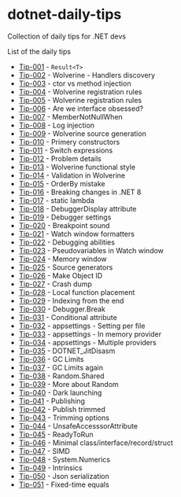 # dotnet-daily-tips
Collection of daily tips for .NET devs

List of the daily tips

- [Tip-001](./tip-001/README.md) - `Result<T>`
- [Tip-002](./tip-002/README.md) - Wolverine - Handlers discovery
- [Tip-003](./tip-003/README.md) - ctor vs method injection
- [Tip-004](./tip-004/README.md) - Wolverine registration rules
- [Tip-005](./tip-005/README.md) - Wolverine registration rules
- [Tip-006](./tip-006/README.md) - Are we interface obsessed?
- [Tip-007](./tip-007/README.md) - MemberNotNullWhen
- [Tip-008](./tip-008/README.md) - Log injection
- [Tip-009](./tip-009/README.md) - Wolverine source generation
- [Tip-010](./tip-010/README.md) - Primery constructors
- [Tip-011](./tip-011/README.md) - Switch expressions
- [Tip-012](./tip-012/README.md) - Problem details
- [Tip-013](./tip-013/README.md) - Wolverine functional style
- [Tip-014](./tip-014/README.md) - Validation in Wolverine
- [Tip-015](./tip-015/README.md) - OrderBy mistake
- [Tip-016](./tip-016/README.md) - Breaking changes in .NET 8
- [Tip-017](./tip-017/README.md) - static lambda
- [Tip-018](./tip-018/README.md) - DebuggerDisplay attribute
- [Tip-019](./tip-019/README.md) - Debugger settings
- [Tip-020](./tip-020/README.md) - Breakpoint sound
- [Tip-021](./tip-021/README.md) - Watch window formatters
- [Tip-022](./tip-022/README.md) - Debugging abilities
- [Tip-023](./tip-023/README.md) - Pseudovariables in Watch window
- [Tip-024](./tip-024/README.md) - Memory window
- [Tip-025](./tip-025/README.md) - Source generators
- [Tip-026](./tip-026/README.md) - Make Object ID
- [Tip-027](./tip-027/README.md) - Crash dump
- [Tip-028](./tip-028/README.md) - Local function placement
- [Tip-029](./tip-029/README.md) - Indexing from the end
- [Tip-030](./tip-030/README.md) - Debugger.Break
- [Tip-031](./tip-031/README.md) - Conditional attribute
- [Tip-032](./tip-032/README.md) - appsettings - Setting per file
- [Tip-033](./tip-033/README.md) - appsettings - In memory provider
- [Tip-034](./tip-034/README.md) - appsettings - Multiple providers
- [Tip-035](./tip-035/README.md) - DOTNET_JitDisasm
- [Tip-036](./tip-036/README.md) - GC Limits
- [Tip-037](./tip-037/README.md) - GC Limits again
- [Tip-038](./tip-038/README.md) - Random.Shared
- [Tip-039](./tip-039/README.md) - More about Random
- [Tip-040](./tip-040/README.md) - Dark launching
- [Tip-041](./tip-041/README.md) - Publishing
- [Tip-042](./tip-042/README.md) - Publish trimmed
- [Tip-043](./tip-043/README.md) - Trimming options
- [Tip-044](./tip-044/README.md) - UnsafeAccesssorAttribute
- [Tip-045](./tip-045/README.md) - ReadyToRun
- [Tip-046](./tip-046/README.md) - Minimal class/interface/record/struct
- [Tip-047](./tip-047/README.md) - SIMD
- [Tip-048](./tip-048/README.md) - System.Numerics
- [Tip-049](./tip-049/README.md) - Intrinsics
- [Tip-050](./tip-050/README.md) - Json serialization
- [Tip-051](./tip-051/README.md) - Fixed-time equals